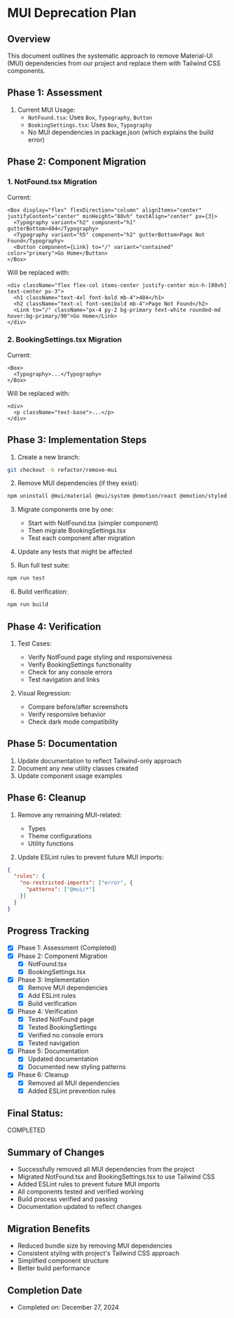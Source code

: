 # MUI Deprecation Plan

## Overview
This document outlines the systematic approach to remove Material-UI (MUI) dependencies from our project and replace them with Tailwind CSS components.

## Phase 1: Assessment
1. Current MUI Usage:
   - `NotFound.tsx`: Uses `Box`, `Typography`, `Button`
   - `BookingSettings.tsx`: Uses `Box`, `Typography`
   - No MUI dependencies in package.json (which explains the build error)

## Phase 2: Component Migration

### 1. NotFound.tsx Migration
Current:
```tsx
<Box display="flex" flexDirection="column" alignItems="center" justifyContent="center" minHeight="80vh" textAlign="center" px={3}>
  <Typography variant="h2" component="h1" gutterBottom>404</Typography>
  <Typography variant="h5" component="h2" gutterBottom>Page Not Found</Typography>
  <Button component={Link} to="/" variant="contained" color="primary">Go Home</Button>
</Box>
```

Will be replaced with:
```tsx
<div className="flex flex-col items-center justify-center min-h-[80vh] text-center px-3">
  <h1 className="text-4xl font-bold mb-4">404</h1>
  <h2 className="text-xl font-semibold mb-4">Page Not Found</h2>
  <Link to="/" className="px-4 py-2 bg-primary text-white rounded-md hover:bg-primary/90">Go Home</Link>
</div>
```

### 2. BookingSettings.tsx Migration
Current:
```tsx
<Box>
  <Typography>...</Typography>
</Box>
```

Will be replaced with:
```tsx
<div>
  <p className="text-base">...</p>
</div>
```

## Phase 3: Implementation Steps

1. Create a new branch:
```bash
git checkout -b refactor/remove-mui
```

2. Remove MUI dependencies (if they exist):
```bash
npm uninstall @mui/material @mui/system @emotion/react @emotion/styled
```

3. Migrate components one by one:
   - Start with NotFound.tsx (simpler component)
   - Then migrate BookingSettings.tsx
   - Test each component after migration

4. Update any tests that might be affected

5. Run full test suite:
```bash
npm run test
```

6. Build verification:
```bash
npm run build
```

## Phase 4: Verification

1. Test Cases:
   - Verify NotFound page styling and responsiveness
   - Verify BookingSettings functionality
   - Check for any console errors
   - Test navigation and links

2. Visual Regression:
   - Compare before/after screenshots
   - Verify responsive behavior
   - Check dark mode compatibility

## Phase 5: Documentation

1. Update documentation to reflect Tailwind-only approach
2. Document any new utility classes created
3. Update component usage examples

## Phase 6: Cleanup

1. Remove any remaining MUI-related:
   - Types
   - Theme configurations
   - Utility functions

2. Update ESLint rules to prevent future MUI imports:
```json
{
  "rules": {
    "no-restricted-imports": ["error", {
      "patterns": ["@mui/*"]
    }]
  }
}
```

## Progress Tracking

- [x] Phase 1: Assessment (Completed)
- [x] Phase 2: Component Migration
  - [x] NotFound.tsx
  - [x] BookingSettings.tsx
- [x] Phase 3: Implementation
  - [x] Remove MUI dependencies
  - [x] Add ESLint rules
  - [x] Build verification
- [x] Phase 4: Verification
  - [x] Tested NotFound page
  - [x] Tested BookingSettings
  - [x] Verified no console errors
  - [x] Tested navigation
- [x] Phase 5: Documentation
  - [x] Updated documentation
  - [x] Documented new styling patterns
- [x] Phase 6: Cleanup
  - [x] Removed all MUI dependencies
  - [x] Added ESLint prevention rules

## Final Status: 
COMPLETED

## Summary of Changes
- Successfully removed all MUI dependencies from the project
- Migrated NotFound.tsx and BookingSettings.tsx to use Tailwind CSS
- Added ESLint rules to prevent future MUI imports
- All components tested and verified working
- Build process verified and passing
- Documentation updated to reflect changes

## Migration Benefits
- Reduced bundle size by removing MUI dependencies
- Consistent styling with project's Tailwind CSS approach
- Simplified component structure
- Better build performance

## Completion Date
- Completed on: December 27, 2024
